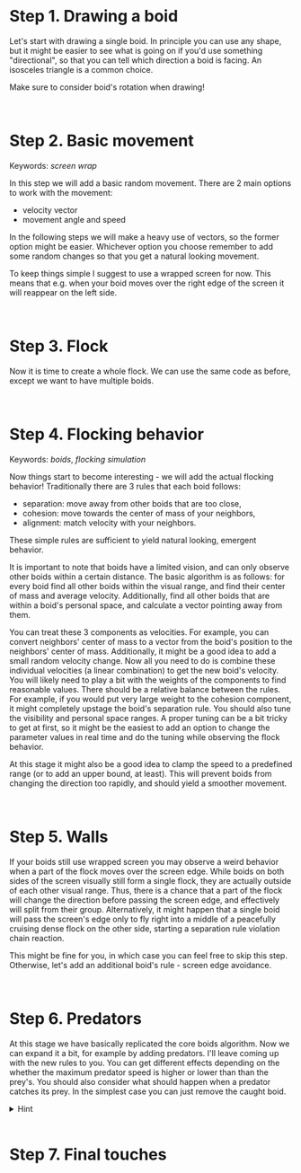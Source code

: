 

<br/>

# Step 1. Drawing a boid

Let's start with drawing a single boid. In principle you can use any shape, but it might be easier to see what is going on if you'd use something "directional", so that you can tell which direction a boid is facing. An isosceles triangle is a common choice.

Make sure to consider boid's rotation when drawing!

<br/>

# Step 2. Basic movement
Keywords: _screen wrap_

In this step we will add a basic random movement. There are 2 main options to work with the movement:
* velocity vector
* movement angle and speed

In the following steps we will make a heavy use of vectors, so the former option might be easier. Whichever option you choose remember to add some random changes so that you get a natural looking movement.

To keep things simple I suggest to use a wrapped screen for now. This means that e.g. when your boid moves over the right edge of the screen it will reappear on the left side.

<br/>

# Step 3. Flock

Now it is time to create a whole flock. We can use the same code as before, except we want to have multiple boids.

<br/>

# Step 4. Flocking behavior
Keywords: _boids_, _flocking simulation_

Now things start to become interesting - we will add the actual flocking behavior! Traditionally there are 3 rules that each boid follows:

* separation: move away from other boids that are too close,
* cohesion: move towards the center of mass of your neighbors,
* alignment: match velocity with your neighbors.

These simple rules are sufficient to yield natural looking, emergent behavior.

It is important to note that boids have a limited vision, and can only observe other boids within a certain distance. The basic algorithm is as follows: for every boid find all other boids within the visual range, and find their center of mass and average velocity. Additionally, find all other boids that are within a boid's personal space, and calculate a vector pointing away from them.

You can treat these 3 components as velocities. For example, you can convert neighbors' center of mass to a vector from the boid's position to the neighbors' center of mass. Additionally, it might be a good idea to add a small random velocity change. Now all you need to do is combine these individual velocities (a linear combination) to get the new boid's velocity. You will likely need to play a bit with the weights of the components to find reasonable values. There should be a relative balance between the rules. For example, if you would put very large weight to the cohesion component, it might completely upstage the boid's separation rule. You should also tune the visibility and personal space ranges. A proper tuning can be a bit tricky to get at first, so it might be the easiest to add an option to change the parameter values in real time and do the tuning while observing the flock behavior.

At this stage it might also be a good idea to clamp the speed to a predefined range (or to add an upper bound, at least). This will prevent boids from changing the direction too rapidly, and should yield a smoother movement.

<br/>

# Step 5. Walls

If your boids still use wrapped screen you may observe a weird behavior when a part of the flock moves over the screen edge. While boids on both sides of the screen visually still form a single flock, they are actually outside of each other visual range. Thus, there is a chance that a part of the flock will change the direction before passing the screen edge, and effectively will split from their group. Alternatively, it might happen that a single boid will pass the screen's edge only to fly right into a middle of a peacefully cruising dense flock on the other side, starting a separation rule violation chain reaction.

This might be fine for you, in which case you can feel free to skip this step. Otherwise, let's add an additional boid's rule - screen edge avoidance.


<br/>

# Step 6. Predators

At this stage we have basically replicated the core boids algorithm. Now we can expand it a bit, for example by adding predators. I'll leave coming up with the new rules to you. You can get different effects depending on the whether the maximum predator speed is higher or lower than than the prey's. You should also consider what should happen when a predator catches its prey. In the simplest case you can just remove the caught boid.


<details>
  <summary>Hint</summary>
  Predators should probably try to catch a prey (i.e. boids). You have a few options here - maybe try to move towards the center of mass of the neighboring boids, where the likelihood of catching something might be the highest? Or maybe try to always catch the closest boid in the visual range? Or, once spotted a prey, maybe keep pursuiting it (indefinitely, or maybe for a specified duration, after which the predator gives up) ignoring other boids?

  <br/>

  You may also consider adding a separation rule for predators.
  <br/>

  Behavior for prey should be rather obvious - they should try to move away from the spotted predators. Thus, this is basically the same as a separation rule for boids, except you may want to give it a higher weight.
</details>

<br/>

# Step 7. Final touches